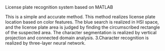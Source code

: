 License plate recognition system based on MATLAB 
 
This is a simple and accurate method. 
This method realizes license plate location based on color features. The blue search is realized in HSI space, and the license plate area is judged by finding the circumscribed rectangle of the suspected area. 
The character segmentation is realized by vertical projection and connected domain analysis. 
3.Character recognition is realized by three-layer neural network.
